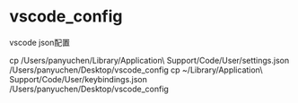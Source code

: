 # vscode_config
vscode json配置

cp /Users/panyuchen/Library/Application\ Support/Code/User/settings.json /Users/panyuchen/Desktop/vscode_config
cp ~/Library/Application\ Support/Code/User/keybindings.json /Users/panyuchen/Desktop/vscode_config